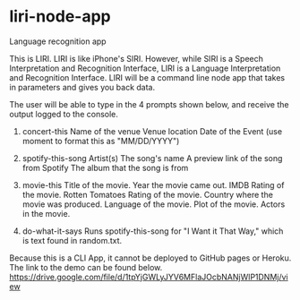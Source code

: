 # liri-node-app
Language recognition app

This is LIRI. LIRI is like iPhone's SIRI. However, while SIRI is a Speech Interpretation and Recognition Interface, LIRI is a Language Interpretation and Recognition Interface. LIRI will be a command line node app that takes in parameters and gives you back data.

The user will be able to type in the 4 prompts shown below, and receive the output logged to the console. 
  1) concert-this
      Name of the venue
      Venue location
      Date of the Event (use moment to format this as "MM/DD/YYYY")

  2) spotify-this-song
      Artist(s)
      The song's name
      A preview link of the song from Spotify
      The album that the song is from
      
  3) movie-this
      Title of the movie.
      Year the movie came out.
      IMDB Rating of the movie.
      Rotten Tomatoes Rating of the movie.
      Country where the movie was produced.
      Language of the movie.
      Plot of the movie.
      Actors in the movie.

  4) do-what-it-says
      Runs spotify-this-song for "I Want it That Way," which is text found in random.txt.


Because this is a CLI App, it cannot be deployed to GitHub pages or Heroku. The link to the demo can be found below.
https://drive.google.com/file/d/1tpYjGWLyJYV6MFlaJOcbNANjWlP1DNMj/view

